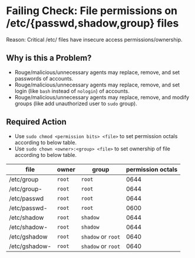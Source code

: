 # Failing Check: File permissions on /etc/{passwd,shadow,group} files
Reason: Critical /etc/ files have insecure access permissions/ownership.

## Why is this a Problem?
- Rouge/malicious/unnecessary agents may replace, remove, and set passwords of accounts.
- Rouge/malicious/unnecessary agents may replace, remove, and set login (like `bash` instead of `nologin`) of accounts.
- Rouge/malicious/unnecessary agents may replace, remove, and modify groups (like add unauthorized user to `sudo` group).

## Required Action
- Use `sudo chmod <permission bits> <file>` to set permission octals according to below table.
- Use `sudo chown <owner>:<group> <file>` to set ownership of file according to below table.

| file | owner | group | permission octals|
|------|-------|-------|------------------|
| /etc/group     | `root` | `root`   | 0644 |
| /etc/group-    | `root` | `root`   | 0644 |
| /etc/passwd    | `root` | `root`   | 0644 |
| /etc/passwd-   | `root` | `root`   | 0600 |
| /etc/shadow    | `root` | `shadow` | 0644 |
| /etc/shadow-   | `root` | `shadow` | 0644 |
| /etc/gshadow   | `root` | `shadow` or `root` | 0640 |
| /etc/gshadow-  | `root` | `shadow` or `root` | 0640 |

